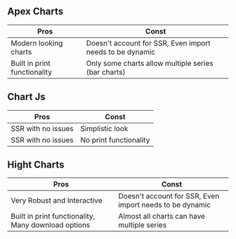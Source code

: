 ## Apex Charts

| Pros | Const |
| --- | --- |
| Modern looking charts | Doesn't account for SSR, Even import needs to be dynamic |
| Built in print functionality | Only some charts allow multiple series (bar charts) |

## Chart Js

| Pros | Const |
| --- | --- |
| SSR with no issues | Simplistic look |
| SSR with no issues | No print functionality |



## Hight Charts

| Pros | Const |
| --- | --- |
| Very Robust and Interactive | Doesn't account for SSR, Even import needs to be dynamic |
| Built in print functionality, Many download options | Almost all charts can have multiple series |

